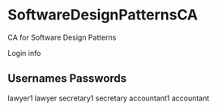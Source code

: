 # SoftwareDesignPatternsCA
CA for Software Design Patterns

Login info

Usernames			Passwords
-----------------------------------------------------
lawyer1				lawyer
secretary1			secretary
accountant1			accountant



